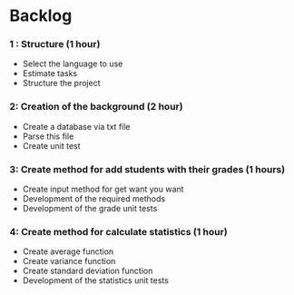 # Backlog

### 1 : Structure (1 hour)
- Select the language to use
- Estimate tasks
- Structure the project

### 2: Creation of the background (2 hour)
- Create a database via txt file
- Parse this file
- Create unit test

### 3: Create method for add students with their grades (1 hours)
- Create input method for get want you want 
- Development of the required methods
- Development of the grade unit tests

### 4: Create method for calculate statistics (1 hour)
- Create average function
- Create variance function
- Create standard deviation function
- Development of the statistics unit tests